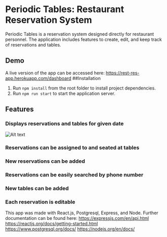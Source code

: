 # Periodic Tables: Restaurant Reservation System
Periodic Tables is a reservation system designed directly for restaurant personnel. The application includes features to create, edit, and keep track of reservations and tables.

## Demo
A live version of the app can be accessed here: https://rest-res-app.herokuapp.com/dashboard
##Installation
1. Run `npm install` from the root folder to install project dependencies.
2. Run `npm run start` to start the application server.
## Features
### Displays reservations and tables for given date
![Alt text](/blob/main/Screen%20Shot%202022-09-19%20at%204.13.36%20PM.png "Optional Title")
### Reservations can be assigned to and seated at tables

### New reservations can be added

### Reservations can be easily searched by phone number

### New tables can be added

### Each reservation is editable



This app was made with React.js, Postgresql, Express, and Node.
Further documentation can be found here:
https://expressjs.com/en/api.html
https://reactjs.org/docs/getting-started.html
https://www.postgresql.org/docs/
https://nodejs.org/en/docs/
